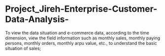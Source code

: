 # Project_Jireh-Enterprise-Customer-Data-Analysis-
To view the data situation and e-commerce data, according to the time dimension, view the field information such as monthly sales, monthly paying persons, monthly orders, monthly arpu value, etc., to understand the basic situation of sales;

